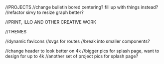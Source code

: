 //PROJECTS
//change bulletin bored centering? fill up with things instead?
//refactor sirvy to resize graph better?

//PRINT, ILLO AND OTHER CREATIVE WORK

//THEMES

//dynamic favicons
//svgs for routes
//break into smaller components?

//change header to look better on 4k
//bigger pics for splash page, want to design for up to 4k
//another set of project pics for splash page?
